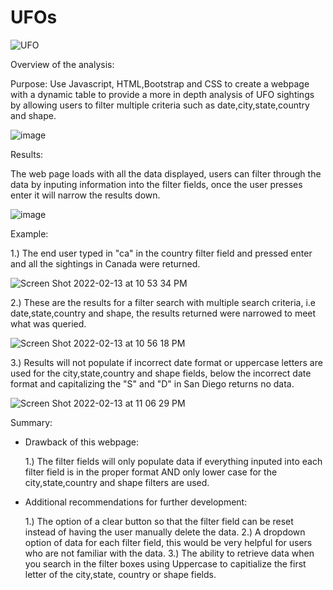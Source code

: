 # UFOs
![UFO](https://user-images.githubusercontent.com/93900628/153797024-9682f622-59c5-4478-b6a6-8b83d48a3a60.jpg)

Overview of the analysis:

Purpose:
Use Javascript, HTML,Bootstrap and CSS to create a webpage with a dynamic table to provide a more in depth analysis of UFO sightings by allowing users to filter multiple criteria such as date,city,state,country and shape.

![image](https://user-images.githubusercontent.com/93900628/153801494-6b1b6a40-c209-4257-83fe-58c7e00578ef.png)

Results:

The web page loads with all the data displayed, users can filter through the data by inputing information into the filter fields, once the user presses enter it will narrow the results down.

![image](https://user-images.githubusercontent.com/93900628/153801548-3d0f8c89-f08e-4aad-b240-03a9cc7eb32b.png)

Example:

1.) The end user typed in "ca" in the country filter field and pressed enter and all the sightings in Canada were returned.

![Screen Shot 2022-02-13 at 10 53 34 PM](https://user-images.githubusercontent.com/93900628/153802300-c471a041-b9fa-4f3a-9a26-3906999fe746.png)

2.) These are the results for a filter search with multiple search criteria, i.e date,state,country and shape, the results returned were narrowed to meet what was queried.

![Screen Shot 2022-02-13 at 10 56 18 PM](https://user-images.githubusercontent.com/93900628/153802769-b0f1f351-2881-4d9e-b8ef-aa9b542a625a.png)

3.) Results will not populate if incorrect date format or uppercase letters are used for the city,state,country and shape fields, below the incorrect date format and capitalizing the "S" and "D" in San Diego returns no data.

![Screen Shot 2022-02-13 at 11 06 29 PM](https://user-images.githubusercontent.com/93900628/153803569-314ec5d9-7171-42ab-8fb1-e3b0f1bb479a.png)

Summary:

- Drawback of this webpage:

  1.) The filter fields will only populate data if everything inputed into each filter field is in the proper format AND only lower case for the city,state,country and shape filters are used.

- Additional recommendations for further development:

  1.) The option of a clear button so that the filter field can be reset instead of having the user manually delete the data.
  2.) A dropdown option of data for each filter field, this would be very helpful for users who are not familiar with the data. 
  3.) The ability to retrieve data when you search in the filter boxes using Uppercase to capitialize the first letter of the city,state, country or shape fields.
